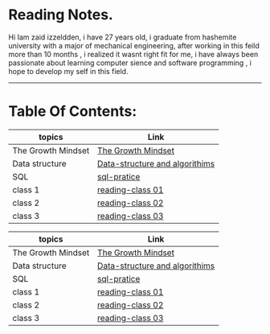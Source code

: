 # Reading Notes.

Hi Iam zaid izzeldden, i have 27 years old, i graduate from hashemite university with a major of mechanical engineering, after working in this feild more than 10 months , i realized it wasnt right fit for me, i have always been passionate about learning computer sience and software programming , i hope to develop my self in this field. 

---

# Table Of Contents:


| topics                                        |                              Link                              |
| --------------------------------------------- | ---------------------------------------------------------------|
|The Growth Mindset                             |  [The Growth Mindset](grouthMind.md)                           |
|Data structure                                 |  [Data-structure and algorithims](data-tructure-algorithims.md)|
|SQL                                            |  [sql-pratice](sql-practicing.md)                              |
|class 1                                        |  [reading-class 01](reading-class01.md)                        |
|class 2                                        |  [reading-class 02](reading-class02.md)                        |
|class 3                                        |  [reading-class 03](reading-class03.md)                        |














| topics       | Link                                   |
|--------------|-------|
| The Growth Mindset|[The Growth Mindset](grouthMind.md)|
| Data structure|[Data-structure and algorithims](data-tructure-algorithims.md)|
| SQL|[sql-pratice](sql-practicing.md) |
| class 1|[reading-class 01](reading-class01.md) |
| class 2|[reading-class 02](reading-class02.md) | 
| class 3|[reading-class 03](reading-class03.md)|
















